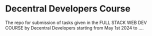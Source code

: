 # Decentral Developers Course  

The repo for submission of tasks given in the FULL STACK WEB DEV COURSE by Decentral Developers starting from May 1st 2024 to ....
